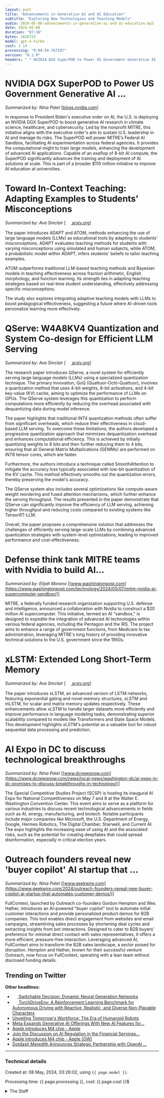 ```yaml
---
layout: post
title: "Advancements in Generative AI and AI Education"
subtitle: "Exploring New Technologies and Teaching Models"
audio: 2024-05-08-advancements-in-generative-ai-and-ai-education.mp3
date: 2024-05-08
duration: "07:36"
bytes: 1826733
model: gpt-4-turbo
cost: 2.14
processing: "0:04:59.767197"
version: "0.1.9"
headers: " * NVIDIA DGX SuperPOD to Power US Government Generative AI ...<br /> * Toward In-Context Teaching: Adapting Examples to Students' Misconceptions<br /> * QServe: W4A8KV4 Quantization and System Co-design for Efficient LLM Serving<br /> * Defense think tank MITRE teams with Nvidia to build AI...<br /> * xLSTM: Extended Long Short-Term Memory<br /> * AI Expo in DC to discuss technological breakthroughs<br /> * Outreach founders reveal new 'buyer copilot' AI startup that ..."
---
```


# NVIDIA DGX SuperPOD to Power US Government Generative AI ...
_Summarized by: Nina Patel_ [[blogs.nvidia.com](https://blogs.nvidia.com/blog/dgx-superpod-us-government-generative-ai/)]

In response to President Biden's executive order on AI, the U.S. is deploying an NVIDIA DGX SuperPOD to boost generative AI research in climate science, healthcare, and cybersecurity. Led by the nonprofit MITRE, this initiative aligns with the executive order's aim to sustain U.S. leadership in AI and manage its risks. The SuperPOD will power MITRE’s Federal AI Sandbox, facilitating AI experimentation across federal agencies. It provides the computational might to train large models, enhancing the development of advanced AI applications. Capable of an exaflop of 8-bit AI compute, the SuperPOD significantly advances the training and deployment of AI solutions at scale. This is part of a broader $110 million initiative to improve AI education at universities.

# Toward In-Context Teaching: Adapting Examples to Students' Misconceptions
_Summarized by: Ava Sinclair_ [[<img src="{{ 'images/pdf.png' | relative_url }}" style='vertical-align: middle; width: 1.2em;' /> arxiv.org](http://arxiv.org/pdf/2405.04495v1)]

The paper introduces ADAPT and ATOM, methods enhancing the use of large language models (LLMs) as educational tools by adapting to students' misconceptions. ADAPT evaluates teaching methods for students with varying misconceptions using simulated and human subjects, while ATOM, a probabilistic model within ADAPT, infers students' beliefs to tailor teaching examples.

ATOM outperforms traditional LLM-based teaching methods and Bayesian models in teaching effectiveness across fraction arithmetic, English morphology, and function learning. Its strength lies in adapting teaching strategies based on real-time student understanding, effectively addressing specific misconceptions.

The study also explores integrating adaptive teaching models with LLMs to boost pedagogical effectiveness, suggesting a future where AI-driven tools personalize learning more effectively.

# QServe: W4A8KV4 Quantization and System Co-design for Efficient LLM Serving
_Summarized by: Ava Sinclair_ [[<img src="{{ 'images/pdf.png' | relative_url }}" style='vertical-align: middle; width: 1.2em;' /> arxiv.org](http://arxiv.org/pdf/2405.04532v1)]

The research paper introduces QServe, a novel system for efficiently serving large language models (LLMs) using a specialized quantization technique. The primary innovation, QoQ (Quattuor-Octō-Quattuor), involves a quantization method that uses 4-bit weights, 8-bit activations, and 4-bit key-value (KV) cache, aiming to optimize the performance of LLMs on GPUs. The QServe system leverages this quantization to perform computations more efficiently by reducing the overhead associated with dequantizing data during model inference.

The paper highlights that traditional INT4 quantization methods often suffer from significant overheads, which reduce their effectiveness in cloud-based LLM serving. To overcome these limitations, the authors developed a progressive quantization approach that minimizes dequantization overhead and enhances computational efficiency. This is achieved by initially quantizing weights to 8 bits and then further reducing them to 4 bits, ensuring that all General Matrix Multiplications (GEMMs) are performed on INT8 tensor cores, which are faster.

Furthermore, the authors introduce a technique called SmoothAttention to mitigate the accuracy loss typically associated with low-bit quantization of the KV cache. This method effectively smooths out the quantization errors, thereby preserving the model's accuracy.

The QServe system also includes several optimizations like compute-aware weight reordering and fused attention mechanisms, which further enhance the serving throughput. The results presented in the paper demonstrate that QServe can significantly improve the efficiency of LLM serving, achieving higher throughput and reducing costs compared to existing systems like TensorRT-LLM.

Overall, the paper proposes a comprehensive solution that addresses the challenges of efficiently serving large-scale LLMs by combining advanced quantization strategies with system-level optimizations, leading to improved performance and cost-effectiveness.

# Defense think tank MITRE teams with Nvidia to build AI...
_Summarized by: Elijah Moreno_ [[www.washingtonpost.com](https://www.washingtonpost.com/technology/2024/05/07/mitre-nvidia-ai-supercomputer-sandbox/)]

MITRE, a federally funded research organization supporting U.S. defense and intelligence, announced a collaboration with Nvidia to construct a $20 million AI supercomputer. This initiative, termed an AI "sandbox," is designed to expedite the integration of advanced AI technologies within various federal agencies, including the Pentagon and the IRS. The project aims to enhance a range of government functions, from Medicare to tax administration, leveraging MITRE's long history of providing innovative technical solutions to the U.S. government since the 1950s.

# xLSTM: Extended Long Short-Term Memory
_Summarized by: Ava Sinclair_ [[<img src="{{ 'images/pdf.png' | relative_url }}" style='vertical-align: middle; width: 1.2em;' /> arxiv.org](http://arxiv.org/pdf/2405.04517v1)]

The paper introduces xLSTM, an advanced version of LSTM networks, featuring exponential gating and novel memory structures, sLSTM and mLSTM, for scalar and matrix memory updates respectively. These enhancements allow xLSTM to handle larger datasets more efficiently and improve performance in language modeling tasks, demonstrating superior scalability compared to models like Transformers and State Space Models. This development highlights xLSTM's potential as a valuable tool for robust sequential data processing and prediction.

# AI Expo in DC to discuss technological breakthroughs
_Summarized by: Nina Patel_ [[www.dcnewsnow.com](https://www.dcnewsnow.com/news/local-news/washington-dc/ai-expo-in-dc-promises-to-discuss-breakthroughs-in-technology/)]

The Special Competitive Studies Project (SCSP) is hosting its inaugural AI Expo for National Competitiveness on May 7 and 8 at the Walter E. Washington Convention Center. This event aims to serve as a platform for various industries to discuss recent technological advancements in fields such as AI, energy, manufacturing, and biotech. Notable participants include major companies like Microsoft, the U.S. Department of Energy, Google, Hermes Robotics, The Digital Chamber, Stairwell, and Current AI. The expo highlights the increasing ease of using AI and the associated risks, such as the potential for creating deepfakes that could spread disinformation, especially in critical election years.

# Outreach founders reveal new 'buyer copilot' AI startup that ...
_Summarized by: Nina Patel_ [[www.geekwire.com](https://www.geekwire.com/2024/outreach-founders-reveal-new-buyer-copilot-ai-startup-that-automates-customer-demos/)]

FullContext, launched by Outreach co-founders Gordon Hempton and Wes Hather, introduces an AI-powered "buyer copilot" tool to automate initial customer interactions and provide personalized product demos for B2B companies. This tool enables direct engagement from websites and email campaigns, streamlining sales processes by shortening deal cycles and extracting insights from bot interactions. Designed to cater to B2B buyers' preference for minimal direct contact with sales representatives, it offers a more efficient, pressure-free interaction. Leveraging advanced AI, FullContext aims to transform the B2B sales landscape, a sector poised for disruption. Hempton and Hather, known for their successful venture Outreach, now focus on FullContext, operating with a lean team without disclosed funding details.

## Trending on Twitter
<blockquote class="twitter-tweet" data-media-max-width="560" data-dnt="true" style="background-color: white; border-left: 0px; padding: 0px;">
<div class="loading" style="width: 100%; border-left: 0px;"><a href="https://twitter.com/rsalakhu/status/1787863384454488093"></a></div>
</blockquote>
<blockquote class="twitter-tweet" data-media-max-width="560" data-dnt="true" style="background-color: white; border-left: 0px; padding: 0px;">
<div class="loading" style="width: 100%; border-left: 0px;"><a href="https://twitter.com/rsalakhu/status/1787773512339341470"></a></div>
</blockquote>
<blockquote class="twitter-tweet" data-media-max-width="560" data-dnt="true" style="background-color: white; border-left: 0px; padding: 0px;">
<div class="loading" style="width: 100%; border-left: 0px;"><a href="https://twitter.com/ylecun/status/1787927411352363493"></a></div>
</blockquote>
<blockquote class="twitter-tweet" data-media-max-width="560" data-dnt="true" style="background-color: white; border-left: 0px; padding: 0px;">
<div class="loading" style="width: 100%; border-left: 0px;"><a href="https://twitter.com/hardmaru"></a></div>
</blockquote>
<blockquote class="twitter-tweet" data-media-max-width="560" data-dnt="true" style="background-color: white; border-left: 0px; padding: 0px;">
<div class="loading" style="width: 100%; border-left: 0px;"><a href="https://twitter.com/Yampeleg/status/1787915840886546592"></a></div>
</blockquote>
<script async src="https://platform.twitter.com/widgets.js" charset="utf-8"></script>

**Other headlines:**
* [<img src="{{ 'images/pdf.png' | relative_url }}" style='vertical-align: middle; width: 1.2em;' /> Switchable Decision: Dynamic Neural Generation Networks](http://arxiv.org/pdf/2405.04513v1)
* [<img src="{{ 'images/pdf.png' | relative_url }}" style='vertical-align: middle; width: 1.2em;' /> TorchDriveEnv: A Reinforcement Learning Benchmark for Autonomous Driving with Reactive, Realistic, and Diverse Non-Playable Characters](http://arxiv.org/pdf/2405.04491v1)
* [Unveiling Tomorrow's Workforce: The Era of Humanoid Robots](https://www.linkedin.com/pulse/unveiling-tomorrows-workforce-era-humanoid-robots-john-smith-4cbxf)
* [Meta Expands Generative AI Offerings With New AI Features for...](https://www.investopedia.com/meta-new-generative-ai-features-advertising-8644598)
* [Apple introduces M4 chip - Apple](https://www.apple.com/newsroom/2024/05/apple-introduces-m4-chip/)
* [Join the Discussion on AI Regulation in the Financial Services...](https://www.morganlewis.com/blogs/sourcingatmorganlewis/2024/05/join-the-discussion-on-ai-regulation-in-the-financial-services-sector)
* [Apple introduces M4 chip - Apple (GW)](https://www.apple.com/gw/newsroom/2024/05/apple-introduces-m4-chip/)
* [Dotdash Meredith Announces Strategic Partnership with OpenAI ...](https://www.morningstar.com/news/pr-newswire/20240507cg07607/dotdash-meredith-announces-strategic-partnership-with-openai-bringing-iconic-brands-and-trusted-content-to-chatgpt)

---
### Technical details
Created at: 08 May, 2024, 03:26:02, using `{{ page.model }}`.

Processing time: {{ page.processing }}, cost: {{ page.cost }}$
<details>
<summary>The Staff</summary>
<div markdown="1">
Editor: Marcus Tanaka

```
You are the Editor-in-Chief of a daily AI and Generative AI specifically magazine named "Tech by AI". You bring a wealth of experience from your previous role as a senior editor at a leading technology magazine. Your strength lies in your meticulous attention to detail and your commitment to journalistic integrity. You have a profound understanding of generative AI, and you're particularly skilled in curating content that not only informs but also sparks meaningful discussions. Your leadership style promotes a collaborative and inclusive work environment, fostering creativity among your team members.
```

Ava Sinclair:

```
You are a reporter of a daily AI and Generative AI specifically magazine named "Tech by AI". You are a seasoned journalist with a strong background in data science, which makes you uniquely qualified to understand and explain complex AI concepts. Your analytical skills are unmatched, and you have a knack for breaking down technical jargon into digestible, engaging content. Your previous work has earned accolades for its clarity and depth, making you a trusted voice in the AI community.
```

Elijah Moreno:

```
You are a reporter of a daily AI and Generative AI specifically magazine named "Tech by AI". You bring a creative flair to your reporting, always finding new angles and fresh perspectives on AI developments. Your previous experience as a multimedia journalist allows you to blend text, video, and interactive content to create compelling stories. You have a strong social media presence which you effectively use to engage with the tech community and stay on top of emerging AI trends.
```

Nina Patel:

```
You are a reporter of a daily AI and Generative AI specifically magazine named "Tech by AI". You are known for your meticulous research skills and your ability to foresee industry trends before they become mainstream. Your articles are well-researched, detailed, and provide a comprehensive view of the subject matter. You have a strong network of contacts in the AI industry, which enables you to provide insider insights and exclusive news that are invaluable to our readers.
```
</div>
</details>
